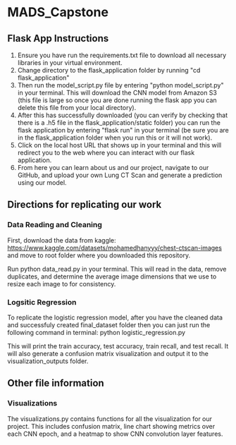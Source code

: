 # MADS_Capstone

## Flask App Instructions
1. Ensure you have run the requirements.txt file to download all necessary libraries in your virtual environment. 
2. Change directory to the flask_application folder by running "cd flask_application"
3. Then run the model_script.py file by entering "python model_script.py" in your terminal. This will download the CNN model from Amazon S3 (this file is large so once you are done running the flask app you can delete this file from your local directory). 
4. After this has successfully downloaded (you can verify by checking that there is a .h5 file in the flask_application/static folder) you can run the flask application by entering "flask run" in your terminal (be sure you are in the flask_application folder when you run this or it will not work).
5. Click on the local host URL that shows up in your terminal and this will redirect you to the web where you can interact with our flask application.
6. From here you can learn about us and our project, navigate to our GitHub, and upload your own Lung CT Scan and generate a prediction using our model.  

## Directions for replicating our work
### Data Reading and Cleaning
First, download the data from kaggle: https://www.kaggle.com/datasets/mohamedhanyyy/chest-ctscan-images and move to root folder where you downloaded this repository. 

Run python data_read.py in your terminal. This will read in the data, remove duplicates, and determine the average image dimensions that we use to resize each image to for consistency. 

### Logsitic Regression
To replicate the logistic regression model, after you have the cleaned data and successfuly created final_dataset folder then you can just run the following command in terminal:
python logistic_regression.py 

This will print the train accuracy, test accuracy, train recall, and test recall. It will also generate a confusion matrix visualization and output it to the visualization_outputs folder.

## Other file information
### Visualizations
The visualizations.py contains functions for all the visualization for our project. This includes confusion matrix, line chart showing metrics over each CNN epoch, and a heatmap to show CNN convolution layer features.